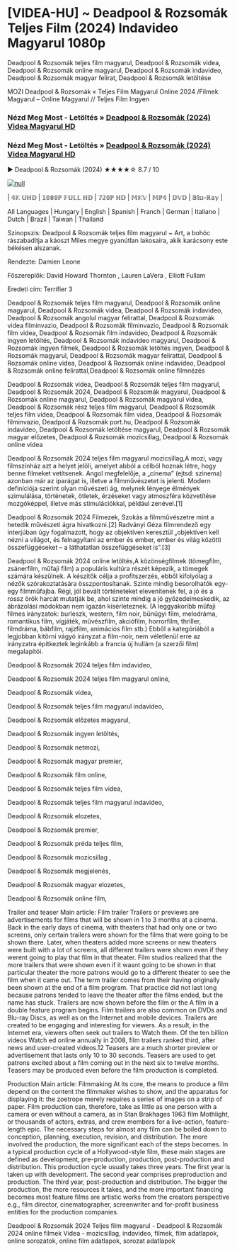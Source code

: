 # [VIDEA-HU] ~ Deadpool & Rozsomák Teljes Film (2024) Indavideo Magyarul 1080p




Deadpool & Rozsomák teljes film magyarul, Deadpool & Rozsomák videa, Deadpool & Rozsomák online magyarul, Deadpool & Rozsomák indavideo, Deadpool & Rozsomák magyar felirat, Deadpool & Rozsomák letöltése

MOZI Deadpool & Rozsomák « Teljes Film Magyarul Online 2024 /Filmek Magyarul – Online Magyarul // Teljes Film Ingyen

### Nézd Meg Most - Letöltés » [Deadpool & Rozsomák (2024) Videa Magyarul HD](https://t.co/ow06ew2Gb3)

### Nézd Meg Most - Letöltés » [Deadpool & Rozsomák (2024) Videa Magyarul HD](https://t.co/ow06ew2Gb3)

▶️ Deadpool & Rozsomák (2024) ★★★★☆ 8.7 / 10

[![null](https://static.wixstatic.com/media/855a25_043b5abeb4ae4d35ac003198e7fe56ed~mv2.gif)](https://t.co/ow06ew2Gb3)

| 𝟜𝕂 𝕌ℍ𝔻 | 𝟙𝟘𝟠𝟘ℙ 𝔽𝕌𝕃𝕃 ℍ𝔻 | 𝟟𝟚𝟘ℙ ℍ𝔻 | 𝕄𝕂𝕍 | 𝕄ℙ𝟜 | 𝔻𝕍𝔻 | 𝔹𝕝𝕦-ℝ𝕒𝕪 |

All Languages | Hungary | English | Spanish | Franch | German | Italiano | Dutch | Brazil | Taiwan | Thailand

Szinopszis: Deadpool & Rozsomák teljes film magyarul ~ Art, a bohóc rászabadítja a káoszt Miles megye gyanútlan lakosaira, akik karácsony este békésen alszanak.

Rendezte: Damien Leone

Főszereplők: David Howard Thornton , Lauren LaVera , Elliott Fullam

Eredeti cím: Terrifier 3

Deadpool & Rozsomák teljes film magyarul, Deadpool & Rozsomák online magyarul, Deadpool & Rozsomák videa, Deadpool & Rozsomák indavideo, Deadpool & Rozsomák angolul magyar felirattal, Deadpool & Rozsomák videa filminvazio, Deadpool & Rozsomák filminvazio, Deadpool & Rozsomák film videa, Deadpool & Rozsomák film indavideo, Deadpool & Rozsomák ingyen letöltés, Deadpool & Rozsomák indavideo magyarul, Deadpool & Rozsomák ingyen filmek, Deadpool & Rozsomák letöltés ingyen, Deadpool & Rozsomák magyarul, Deadpool & Rozsomák magyar felirattal, Deadpool & Rozsomák online videa, Deadpool & Rozsomák online indavideo, Deadpool & Rozsomák online felirattal,Deadpool & Rozsomák online filmnézés

Deadpool & Rozsomák videa, Deadpool & Rozsomák teljes film magyarul, Deadpool & Rozsomák 2024, Deadpool & Rozsomák magyarul, Deadpool & Rozsomák online magyarul, Deadpool & Rozsomák magyarul videa, Deadpool & Rozsomák rész teljes film magyarul, Deadpool & Rozsomák teljes film videa, Deadpool & Rozsomák film videa, Deadpool & Rozsomák filminvazio, Deadpool & Rozsomák port.hu, Deadpool & Rozsomák indavideo, Deadpool & Rozsomák letöltése magyarul, Deadpool & Rozsomák magyar előzetes, Deadpool & Rozsomák mozicsillag, Deadpool & Rozsomák online videa

Deadpool & Rozsomák 2024 teljes film magyarul mozicsillag,A mozi, vagy filmszínház azt a helyet jelöli, amelyet abból a célból hoznak létre, hogy benne filmeket vetítsenek. Angol megfelelője, a „cinema” (ejtsd: szinema) azonban már az iparágat is, illetve a filmművészetet is jelenti. Modern definíciója szerint olyan művészeti ág, melynek lényege élmények szimulálása, történetek, ötletek, érzéseket vagy atmoszféra közvetítése mozgóképpel, illetve más stimulációkkal, például zenével.[1]

Deadpool & Rozsomák 2024 Filmezek, Szokás a filmművészetre mint a hetedik művészeti ágra hivatkozni.[2] Radványi Géza filmrendező egy interjúban úgy fogalmazott, hogy az objektíven keresztül „objektíven kell nézni a világot, és felnagyítani az ember és ember, ember és világ közötti összefüggéseket – a láthatatlan összefüggéseket is”.[3]

Deadpool & Rozsomák 2024 online letöltés,A közönségfilmek (tömegfilm, zsánerfilm, műfaji film) a populáris kultúra részét képezik, a tömegek számára készülnek. A készítők célja a profitszerzés, ebből kifolyólag a nézők szórakoztatására összpontosítanak. Szinte mindig besorolhatók egy-egy filmműfajba. Régi, jól bevált történeteket elevenítenek fel, a jó és a rossz örök harcát mutatják be, ahol szinte mindig a jó győzedelmeskedik, az ábrázolási módokban nem igazán kísérleteznek. (A leggyakoribb műfaji filmes irányzatok: burleszk, western, film noir, bűnügyi film, melodráma, romantikus film, vígjáték, művészfilm, akciófilm, horrorfilm, thriller, filmdráma, bábfilm, rajzfilm, animációs film stb.) Ebből a kategóriából a legjobban kitörni vágyó irányzat a film-noir, nem véletlenül erre az irányzatra építkeztek leginkább a francia új hullám (a szerzői film) megalapítói.

Deadpool & Rozsomák 2024 teljes film indavideo,

Deadpool & Rozsomák 2024 teljes film magyarul online,

Deadpool & Rozsomák videa,

Deadpool & Rozsomák teljes film magyarul indavideo,

Deadpool & Rozsomák előzetes magyarul,

Deadpool & Rozsomák ingyen letöltés,

Deadpool & Rozsomák netmozi,

Deadpool & Rozsomák magyar premier,

Deadpool & Rozsomák film online,

Deadpool & Rozsomák teljes film videa,

Deadpool & Rozsomák teljes film magyarul indavideo,

Deadpool & Rozsomák elozetes,

Deadpool & Rozsomák premier,

Deadpool & Rozsomák préda teljes film,

Deadpool & Rozsomák mozicsillag ,

Deadpool & Rozsomák megjelenés,

Deadpool & Rozsomák magyar elozetes,

Deadpool & Rozsomák online film,

Trailer and teaser Main article: Film trailer Trailers or previews are advertisements for films that will be shown in 1 to 3 months at a cinema. Back in the early days of cinema, with theaters that had only one or two screens, only certain trailers were shown for the films that were going to be shown there. Later, when theaters added more screens or new theaters were built with a lot of screens, all different trailers were shown even if they werent going to play that film in that theater. Film studios realized that the more trailers that were shown even if it wasnt going to be shown in that particular theater the more patrons would go to a different theater to see the film when it came out. The term trailer comes from their having originally been shown at the end of a film program. That practice did not last long because patrons tended to leave the theater after the films ended, but the name has stuck. Trailers are now shown before the film or the A film in a double feature program begins. Film trailers are also common on DVDs and Blu-ray Discs, as well as on the Internet and mobile devices. Trailers are created to be engaging and interesting for viewers. As a result, in the Internet era, viewers often seek out trailers to Watch them. Of the ten billion videos Watch ed online annually in 2008, film trailers ranked third, after news and user-created videos.12 Teasers are a much shorter preview or advertisement that lasts only 10 to 30 seconds. Teasers are used to get patrons excited about a film coming out in the next six to twelve months. Teasers may be produced even before the film production is completed.

Production Main article: Filmmaking At its core, the means to produce a film depend on the content the filmmaker wishes to show, and the apparatus for displaying it: the zoetrope merely requires a series of images on a strip of paper. Film production can, therefore, take as little as one person with a camera or even without a camera, as in Stan Brakhages 1963 film Mothlight, or thousands of actors, extras, and crew members for a live-action, feature-length epic. The necessary steps for almost any film can be boiled down to conception, planning, execution, revision, and distribution. The more involved the production, the more significant each of the steps becomes. In a typical production cycle of a Hollywood-style film, these main stages are defined as development, pre-production, production, post-production and distribution. This production cycle usually takes three years. The first year is taken up with development. The second year comprises preproduction and production. The third year, post-production and distribution. The bigger the production, the more resources it takes, and the more important financing becomes most feature films are artistic works from the creators perspective e.g., film director, cinematographer, screenwriter and for-profit business entities for the production companies.

Deadpool & Rozsomák 2024 Teljes film magyarul - Deadpool & Rozsomák 2024 online filmek Videa - mozicsillag, indavideo, filmek, film adatlapok, online sorozatok, online film adatlapok, sorozat adatlapok
